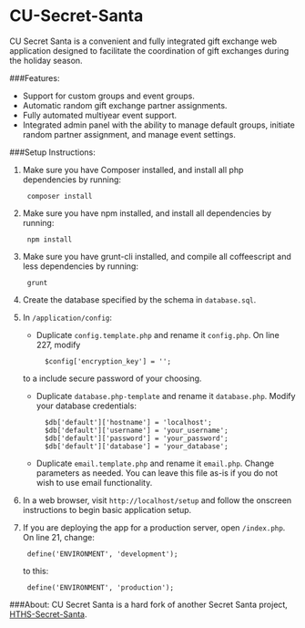 CU-Secret-Santa
=================
CU Secret Santa is a convenient and fully integrated gift exchange web application designed to facilitate the coordination of gift exchanges during the holiday season.

###Features:
* Support for custom groups and event groups.
* Automatic random gift exchange partner assignments.
* Fully automated multiyear event support.
* Integrated admin panel with the ability to manage default groups, initiate random partner assignment, and manage event settings.

###Setup Instructions:
1. Make sure you have Composer installed, and install all php dependencies by running:
    
        composer install
1. Make sure you have npm installed, and install all dependencies by running:

        npm install
1. Make sure you have grunt-cli installed, and compile all coffeescript and less dependencies by running:

        grunt
1. Create the database specified by the schema in `database.sql`.
2. In `/application/config`:
    * Duplicate `config.template.php` and rename it `config.php`. On line 227, modify
    
            $config['encryption_key'] = ''; 
    to a include secure password of your choosing.
    * Duplicate `database.php-template` and rename it `database.php`. Modify your database credentials:
        
            $db['default']['hostname'] = 'localhost';
            $db['default']['username'] = 'your_username';
            $db['default']['password'] = 'your_password';
            $db['default']['database'] = 'your_database';
    * Duplicate `email.template.php` and rename it `email.php`. Change parameters as needed. You can leave this file as-is if you do not wish to use email functionality.
3. In a web browser, visit `http://localhost/setup` and follow the onscreen instructions to begin basic application setup.
4. If you are deploying the app for a production server, open `/index.php`. On line 21, change:

        define('ENVIRONMENT', 'development');
   to this:
   
        define('ENVIRONMENT', 'production');
        
###About:
CU Secret Santa is a hard fork of another Secret Santa project, [HTHS-Secret-Santa](https://github.com/mahsu/HTHS-Secret-Santa).